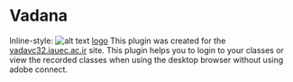 # Vadana 
Inline-style: 
![alt text](https://dl.iauec.ac.ir/vadana/vadanama.png "Logo Title Text 1")
[logo](https://dl.iauec.ac.ir/vadana/vadanama.png "Logo Islamic Azad University")
This plugin was created for the [vadavc32.iauec.ac.ir](https://vadavc32.iauec.ac.ir) site. 
This plugin helps you to login to your classes or view the recorded classes when using the desktop browser without using adobe connect.
